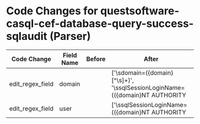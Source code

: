 # Code Changes for questsoftware-casql-cef-database-query-success-sqlaudit (Parser)

| Code Change | Field Name | Before | After |
|-------------|------------|--------|-------|
| edit_regex_field | domain |  | ['\sdomain=({domain}[^\s]+)', '\ssqlSessionLoginName=(({domain}NT AUTHORITY|[^\\\s]+)[\\]+)?({user}SYSTEM|LOCAL SERVICE|ANONYMOUS LOGON|[\w\.\-\!\#\^\~]{1,40}\$?)'] |
| edit_regex_field | user |  | ['\ssqlSessionLoginName=(({domain}NT AUTHORITY|[^\\\s]+)[\\]+)?({user}SYSTEM|LOCAL SERVICE|ANONYMOUS LOGON|[\w\.\-\!\#\^\~]{1,40}\$?)'] |